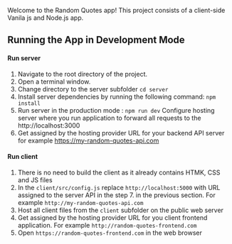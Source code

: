 Welcome to the Random Quotes app!
This project consists of a client-side Vanila js and Node.js app.

## Running the App in Development Mode
#### Run server

1. Navigate to the root directory of the project.
2. Open a terminal window.
3. Change directory to the server subfolder
`cd server`
4. Install server dependencies by running the following command:
`npm install`
5. Run server in the production mode :
`npm run dev`
 Configure hosting server where you run application to forward all requests to the http://localhost:3000
7. Get assigned by the hosting provider URL for your backend API server for example https://my-random-quotes-api.com

#### Run client
1. There is no need to build the client as it already contains HTMK, CSS and JS files
2. In the `client/src/config.js` replace `http://localhost:5000` with URL assigned to the server API in the step 7. in the previous section. For example `http://my-random-quotes-api.com` 
3. Host all client files from the `client` subfolder on the public web server
4. Get assigned by the hosting provider URL for you client frontend application.
For example `http://random-quotes-frontend.com`
5. Open `https://random-quotes-frontend.com` in the web browser
